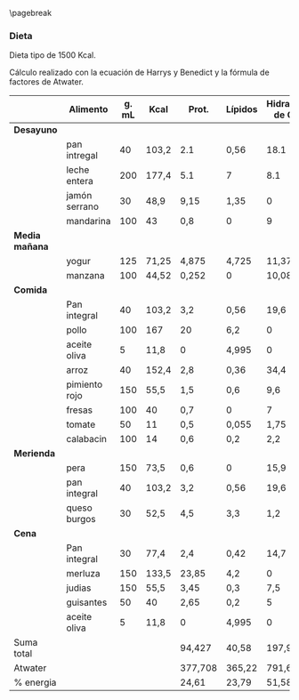 
\pagebreak

### Dieta

Dieta tipo de 1500 Kcal.

Cálculo realizado con la ecuación de Harrys y Benedict y la fórmula de factores de Atwater.

| &nbsp; | Alimento |	g. mL |		Kcal |	Prot. |	Lípidos |	Hidratos de C. |	Fibra | Atwater |
|-|-|-|-|-|-|-|-|-|
| **Desayuno** | | | | | | | | | |
| &nbsp; | pan intregal |	40 |		103,2 |	2.1 |	0,56	| 18.1 |	0 |	96,24 |
| &nbsp; | leche entera | 200 |  177,4 |	5.1	| 7	| 8.1 | 0 |	125,4 |
| | jamón serrano |	30 | 	48,9 |	9,15 |	1,35 |	0 |	0 |	48,75 |
|| mandarina |	100 |		43 |	0,8 |	0 |	9  |	1,1 |	39,2 |
| **Media mañana** | | | | | | | | |
| | yogur |	125 |		71,25 |	4,875 |	4,725 |	11,375 |	2,25 |	107,525 |
|| manzana |	100 |		44,52 |	0,252 |	0 |	10,08 |	1,68 |	41,328 |
| **Comida** | | | | | | | | |
|| Pan integral |	40 | 103,2 |	3,2 |	0,56 |	19,6 |	3,4 |	96,24 |
||pollo |	100 |		167 |	20 |	6,2 |	0 |	0 |	135,8 |
|| aceite oliva |	5 |		11,8 |	0 |	4,995 |	0 |	0 |	44,955 |
|| arroz |	40 |		152,4 |	2,8 |	0,36 |	34,4 |	0,08 |	152,04 |
|| pimiento rojo |	150 |		55,5 |	1,5 |	0,6 |	9,6 |	3,15 |	49,8 |
|| fresas |	100 |		40 |	0,7 |	0 |	7 |	2,2 |	30,8 |
|| tomate |	50 |		11 |	0,5 |	0,055 |	1,75 |	0,7 |	9,495 |
|| calabacin |	100 |		14 |	0,6 |	0,2 |	2,2 |	0,5 |	13 |
| **Merienda** | | | | | | | | | |
||pera | 150 |		73,5 |	0,6 |	0 |	15,9 |	3,45 |	66 |
||pan integral |	40 |		103,2 |	3,2 |	0,56 |	19,6 |	3,4 |	96,24 |
|| queso burgos |	30 |		52,5 |	4,5 |	3,3 |	1,2 |	0 |	52,5 |
| **Cena** | | | | | |  | | |
|| Pan integral |	30 |		77,4 |	2,4 |	0,42 |	14,7 |	2,55 |	72,18 |
|| merluza |	150 |		133,5 |	23,85 |	4,2 |	0 |	0 |	133,2 |
|| judias |	150 |		55,5 |	3,45 |	0,3 |	7,5 |	4,35 |	46,5 |
|| guisantes |	50 |		40 |	2,65 |	0,2 |	5 |	3,9 |	32,4 |
|| aceite oliva |	5 |		11,8 |	0 |	4,995 |	0 |	0 |	44,955 |
|Suma total| | | | 94,427 |	40,58 |	197,905 |	32,71| |
| Atwater ||||377,708 |	365,22 |	791,62 | | **1534,54** |
| % energia | ||| 24,61 |	23,79 |	51,58 | ||
